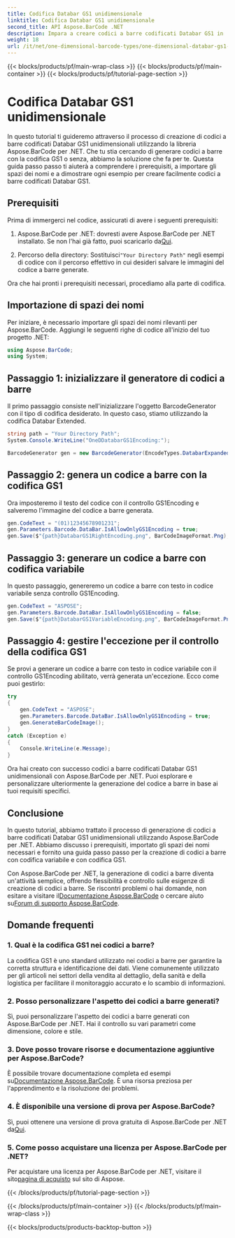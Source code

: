 ```yaml
---
title: Codifica Databar GS1 unidimensionale
linktitle: Codifica Databar GS1 unidimensionale
second_title: API Aspose.BarCode .NET
description: Impara a creare codici a barre codificati Databar GS1 in .NET utilizzando Aspose.BarCode. Genera codici a barre con facilità. Segui la nostra guida passo passo.
weight: 18
url: /it/net/one-dimensional-barcode-types/one-dimensional-databar-gs1-encoding/
---
```


{{< blocks/products/pf/main-wrap-class >}}
{{< blocks/products/pf/main-container >}}
{{< blocks/products/pf/tutorial-page-section >}}

# Codifica Databar GS1 unidimensionale


In questo tutorial ti guideremo attraverso il processo di creazione di codici a barre codificati Databar GS1 unidimensionali utilizzando la libreria Aspose.BarCode per .NET. Che tu stia cercando di generare codici a barre con la codifica GS1 o senza, abbiamo la soluzione che fa per te. Questa guida passo passo ti aiuterà a comprendere i prerequisiti, a importare gli spazi dei nomi e a dimostrare ogni esempio per creare facilmente codici a barre codificati Databar GS1.

## Prerequisiti

Prima di immergerci nel codice, assicurati di avere i seguenti prerequisiti:

1.  Aspose.BarCode per .NET: dovresti avere Aspose.BarCode per .NET installato. Se non l'hai già fatto, puoi scaricarlo da[Qui](https://releases.aspose.com/barcode/net/).

2.  Percorso della directory: Sostituisci`"Your Directory Path"` negli esempi di codice con il percorso effettivo in cui desideri salvare le immagini del codice a barre generate.

Ora che hai pronti i prerequisiti necessari, procediamo alla parte di codifica.

## Importazione di spazi dei nomi

Per iniziare, è necessario importare gli spazi dei nomi rilevanti per Aspose.BarCode. Aggiungi le seguenti righe di codice all'inizio del tuo progetto .NET:

```csharp
using Aspose.BarCode;
using System;
```

## Passaggio 1: inizializzare il generatore di codici a barre

Il primo passaggio consiste nell'inizializzare l'oggetto BarcodeGenerator con il tipo di codifica desiderato. In questo caso, stiamo utilizzando la codifica Databar Extended. 

```csharp
string path = "Your Directory Path";
System.Console.WriteLine("OneDDatabarGS1Encoding:");

BarcodeGenerator gen = new BarcodeGenerator(EncodeTypes.DatabarExpanded, "");
```

## Passaggio 2: genera un codice a barre con la codifica GS1

Ora imposteremo il testo del codice con il controllo GS1Encoding e salveremo l'immagine del codice a barre generata. 

```csharp
gen.CodeText = "(01)12345678901231";
gen.Parameters.Barcode.DataBar.IsAllowOnlyGS1Encoding = true;
gen.Save($"{path}DatabarGS1RightEncoding.png", BarCodeImageFormat.Png);
```

## Passaggio 3: generare un codice a barre con codifica variabile

In questo passaggio, genereremo un codice a barre con testo in codice variabile senza controllo GS1Encoding.

```csharp
gen.CodeText = "ASPOSE";
gen.Parameters.Barcode.DataBar.IsAllowOnlyGS1Encoding = false;
gen.Save($"{path}DatabarGS1VariableEncoding.png", BarCodeImageFormat.Png);
```

## Passaggio 4: gestire l'eccezione per il controllo della codifica GS1

Se provi a generare un codice a barre con testo in codice variabile con il controllo GS1Encoding abilitato, verrà generata un'eccezione. Ecco come puoi gestirlo:

```csharp
try
{
    gen.CodeText = "ASPOSE";
    gen.Parameters.Barcode.DataBar.IsAllowOnlyGS1Encoding = true;
    gen.GenerateBarCodeImage();
}
catch (Exception e)
{
    Console.WriteLine(e.Message);
}
```

Ora hai creato con successo codici a barre codificati Databar GS1 unidimensionali con Aspose.BarCode per .NET. Puoi esplorare e personalizzare ulteriormente la generazione del codice a barre in base ai tuoi requisiti specifici.

## Conclusione

In questo tutorial, abbiamo trattato il processo di generazione di codici a barre codificati Databar GS1 unidimensionali utilizzando Aspose.BarCode per .NET. Abbiamo discusso i prerequisiti, importato gli spazi dei nomi necessari e fornito una guida passo passo per la creazione di codici a barre con codifica variabile e con codifica GS1.

 Con Aspose.BarCode per .NET, la generazione di codici a barre diventa un'attività semplice, offrendo flessibilità e controllo sulle esigenze di creazione di codici a barre. Se riscontri problemi o hai domande, non esitare a visitare il[Documentazione Aspose.BarCode](https://reference.aspose.com/barcode/net/) o cercare aiuto su[Forum di supporto Aspose.BarCode](https://forum.aspose.com/c/barcode/13).

## Domande frequenti

### 1. Qual è la codifica GS1 nei codici a barre?
La codifica GS1 è uno standard utilizzato nei codici a barre per garantire la corretta struttura e identificazione dei dati. Viene comunemente utilizzato per gli articoli nei settori della vendita al dettaglio, della sanità e della logistica per facilitare il monitoraggio accurato e lo scambio di informazioni.

### 2. Posso personalizzare l'aspetto dei codici a barre generati?
Sì, puoi personalizzare l'aspetto dei codici a barre generati con Aspose.BarCode per .NET. Hai il controllo su vari parametri come dimensione, colore e stile.

### 3. Dove posso trovare risorse e documentazione aggiuntive per Aspose.BarCode?
 È possibile trovare documentazione completa ed esempi su[Documentazione Aspose.BarCode](https://reference.aspose.com/barcode/net/). È una risorsa preziosa per l'apprendimento e la risoluzione dei problemi.

### 4. È disponibile una versione di prova per Aspose.BarCode?
 Sì, puoi ottenere una versione di prova gratuita di Aspose.BarCode per .NET da[Qui](https://releases.aspose.com/).

### 5. Come posso acquistare una licenza per Aspose.BarCode per .NET?
 Per acquistare una licenza per Aspose.BarCode per .NET, visitare il sito[pagina di acquisto](https://purchase.aspose.com/buy) sul sito di Aspose.

{{< /blocks/products/pf/tutorial-page-section >}}

{{< /blocks/products/pf/main-container >}}
{{< /blocks/products/pf/main-wrap-class >}}

{{< blocks/products/products-backtop-button >}}
